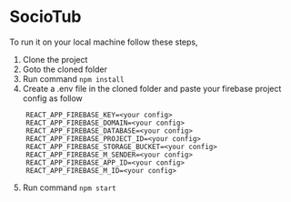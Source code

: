 # SocioTub
To run it on your local machine follow these steps,

1. Clone the project
2. Goto the cloned folder
3. Run command ```npm install```
4. Create a .env file in the cloned folder and paste your firebase project config as follow
```
    REACT_APP_FIREBASE_KEY=<your config>
    REACT_APP_FIREBASE_DOMAIN=<your config>
    REACT_APP_FIREBASE_DATABASE=<your config>
    REACT_APP_FIREBASE_PROJECT_ID=<your config>
    REACT_APP_FIREBASE_STORAGE_BUCKET=<your config>
    REACT_APP_FIREBASE_M_SENDER=<your config>
    REACT_APP_FIREBASE_APP_ID=<your config>
    REACT_APP_FIREBASE_M_ID=<your config>
```
5. Run command ```npm start```
